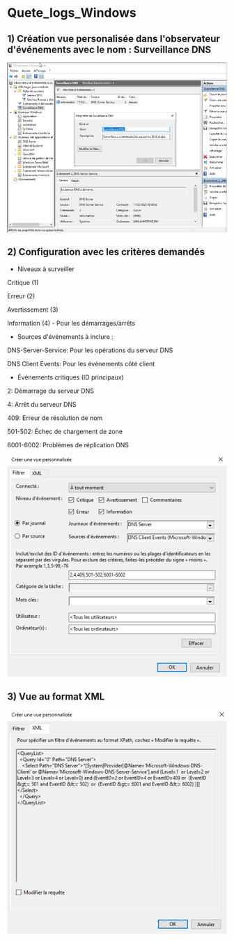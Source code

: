 # Quete_logs_Windows


## 1) Création vue personalisée dans l'observateur d'événements avec le nom : Surveillance DNS

![Logs Windows.png](https://github.com/Hebus79/Quete_logs_Windows/blob/main/image1.png)

## 2) Configuration avec les critères demandés 

* Niveaux à surveiller

Critique (1)

Erreur (2)

Avertissement (3)

Information (4) - Pour les démarrages/arrêts


 * Sources d'événements à inclure :

DNS-Server-Service: Pour les opérations du serveur DNS

DNS Client Events: Pour les événements côté client


 * Événements critiques (ID principaux)

2: Démarrage du serveur DNS

4: Arrêt du serveur DNS

409: Erreur de résolution de nom

501-502: Échec de chargement de zone

6001-6002: Problèmes de réplication DNS


   ![Logs Windows.png](https://github.com/Hebus79/Quete_logs_Windows/blob/main/image2.png)


## 3) Vue au format XML

 ![Logs Windows.png](https://github.com/Hebus79/Quete_logs_Windows/blob/main/image3.png)

